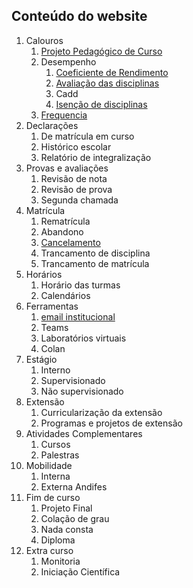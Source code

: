 ## Conteúdo do website

1. Calouros
   1. [Projeto Pedagógico de Curso](pages/PPC.md)
   2. Desempenho
      1. [Coeficiente de Rendimento](pages/CR.md)
      2. [Avaliação das disciplinas](pages/avaliacao.md)
      3. Cadd
      4. [Isenção de disciplinas](pages/isencao.md)
   3. [Frequencia](pages/frequencia.md) 
2. Declarações
   1. De matrícula em curso
   2. Histórico escolar
   3. Relatório de integralização
3. Provas e avaliações
   1. Revisão de nota
   2. Revisão de prova
   3. Segunda chamada
4. Matrícula
   1. Rematrícula
   2. Abandono
   3. [Cancelamento](pages/cancelamento.md)
   4. Trancamento de disciplina
   5. Trancamento de matrícula
5. Horários
   1. Horário das turmas
   2. Calendários
6. Ferramentas
   1. [email institucional](pages/email.md)
   2. Teams
   3. Laboratórios virtuais
   4. Colan
7. Estágio
   1. Interno
   2. Supervisionado
   3. Não supervisionado
8. Extensão
   1. Curricularização da extensão
   2. Programas e projetos de extensão
9. Atividades Complementares
   1. Cursos
   2. Palestras
10. Mobilidade
    1. Interna
    2. Externa Andifes
11. Fim de curso
    1. Projeto Final
    2. Colação de grau
    3. Nada consta
    4. Diploma
12. Extra curso
    1. Monitoria
    2. Iniciação Científica
